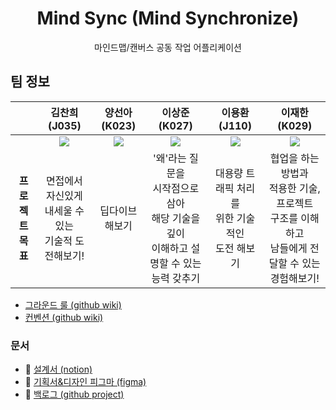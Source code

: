 <div align="center" >

# Mind Sync (Mind Synchronize)

마인드맵/캔버스 공동 작업 어플리케이션

</div>

## 팀 정보

|          | 김찬희(J035) | 양선아(K023) | 이상준(K027) | 이용환(J110) | 이재한(K029) |
|:----:|:--------:|:---------:|:---------:|:---------:|:---------:|
|          | ![](https://github.com/Conut-1.png) | ![](https://github.com/yang1318.png) | ![](https://github.com/hegleB.png) | ![](https://github.com/tnpfldyd.png) | ![](https://github.com/jaehan4707.png) |
| **프로젝트<br>목표** | 면접에서 자신있게<br>내세울 수 있는<br>기술적 도전해보기! | 딥다이브 해보기 | '왜'라는 질문을<br>시작점으로 삼아<br>해당 기술을 깊이<br>이해하고 설명할 수 있는<br>능력 갖추기 | 대용량 트래픽 처리를<br>위한 기술적인<br>도전 해보기 | 협업을 하는 방법과<br>적용한 기술, 프로젝트<br>구조를 이해하고<br>남들에게 전달할 수 있는<br>경험해보기! |

- [그라운드 룰 (github wiki)](https://github.com/boostcampwm2023/and07-MindSync/wiki/%ED%8C%80-%EA%B7%B8%EB%9D%BC%EC%9A%B4%EB%93%9C-%EB%A3%B0)
- [컨벤션 (github wiki)](https://github.com/boostcampwm2023/and07-MindSync/wiki/Git-%EC%BB%A8%EB%B2%A4%EC%85%98#%EF%B8%8Fconventions)
  
### 문서
- 📒 [설계서 (notion)](https://yangyang-workspace.notion.site/7efada904a3d44328474a6fb30689db7?pvs=4)
- 📕 [기획서&디자인 피그마 (figma)](https://www.figma.com/file/Wb1U49Xd2W9xKHaPEltIRB/MindSync?type=design&node-id=2%3A218&mode=design&t=3MJMbYI1z4k217UB-1)
- 🧾 [백로그 (github project)](https://github.com/orgs/boostcampwm2023/projects/41) 
